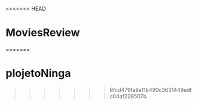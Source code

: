<<<<<<< HEAD
# MoviesReview
=======
# plojetoNinga
>>>>>>> 6fcd479fa9a11b490c3631449edfc04af228507b
